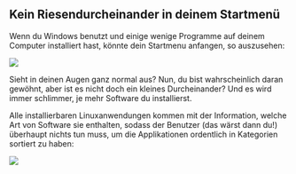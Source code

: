 <?php require("../../entete.php");?> <?php require("../../base.php");?> <?php require("../../fonctions.php");?>

<div id="corps">

<h2>Kein Riesendurcheinander in deinem Startmenü</h2>

<p>Wenn du Windows benutzt und einige wenige Programme auf deinem Computer installiert hast, könnte dein Startmenu anfangen, so auszusehen:</p>

<img src="Images/windows_7_start_menu.png">

<p>Sieht in deinen Augen ganz normal aus? Nun, du bist wahrscheinlich daran gewöhnt, aber ist es nicht doch ein kleines Durcheinander? Und es wird immer schlimmer, je mehr Software du installierst.</p>

<p>Alle installierbaren Linuxanwendungen kommen mit der Information, welche Art von Software sie enthalten, sodass der Benutzer (das wärst dann du!) überhaupt nichts tun muss, um die Applikationen ordentlich in Kategorien sortiert zu haben:</p>

<img src="Images/categories_menu.png">

</div>
</body>
</html>
